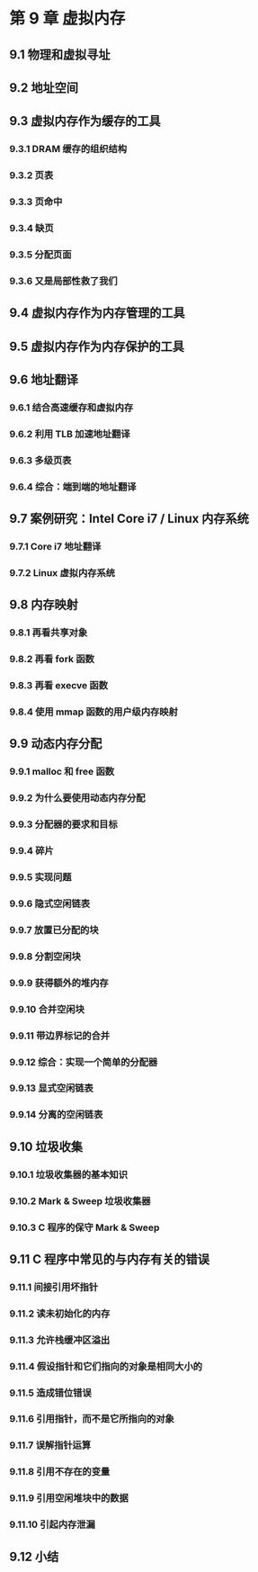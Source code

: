 # 第 9 章 虚拟内存

## 9.1 物理和虚拟寻址

## 9.2 地址空间

## 9.3 虚拟内存作为缓存的工具

### 9.3.1 DRAM 缓存的组织结构

### 9.3.2 页表

### 9.3.3 页命中

### 9.3.4 缺页

### 9.3.5 分配页面

### 9.3.6 又是局部性救了我们

## 9.4 虚拟内存作为内存管理的工具

## 9.5 虚拟内存作为内存保护的工具

## 9.6 地址翻译

### 9.6.1 结合高速缓存和虚拟内存

### 9.6.2 利用 TLB 加速地址翻译

### 9.6.3 多级页表

### 9.6.4 综合：端到端的地址翻译

## 9.7 案例研究：Intel Core i7 / Linux 内存系统

### 9.7.1 Core i7 地址翻译

### 9.7.2 Linux 虚拟内存系统

## 9.8 内存映射

### 9.8.1 再看共享对象

### 9.8.2 再看 fork 函数

### 9.8.3 再看 execve 函数

### 9.8.4 使用 mmap 函数的用户级内存映射

## 9.9 动态内存分配

### 9.9.1 malloc 和 free 函数

### 9.9.2 为什么要使用动态内存分配

### 9.9.3 分配器的要求和目标

### 9.9.4 碎片

### 9.9.5 实现问题

### 9.9.6 隐式空闲链表

### 9.9.7 放置已分配的块

### 9.9.8 分割空闲块

### 9.9.9 获得额外的堆内存

### 9.9.10 合并空闲块

### 9.9.11 带边界标记的合并

### 9.9.12 综合：实现一个简单的分配器

### 9.9.13 显式空闲链表

### 9.9.14 分离的空闲链表

## 9.10 垃圾收集

### 9.10.1 垃圾收集器的基本知识

### 9.10.2 Mark & Sweep 垃圾收集器

### 9.10.3 C 程序的保守 Mark & Sweep

## 9.11 C 程序中常见的与内存有关的错误

### 9.11.1 间接引用坏指针

### 9.11.2 读未初始化的内存

### 9.11.3 允许栈缓冲区溢出

### 9.11.4 假设指针和它们指向的对象是相同大小的

### 9.11.5 造成错位错误

### 9.11.6 引用指针，而不是它所指向的对象

### 9.11.7 误解指针运算

### 9.11.8 引用不存在的变量

### 9.11.9 引用空闲堆块中的数据

### 9.11.10 引起内存泄漏

## 9.12 小结
